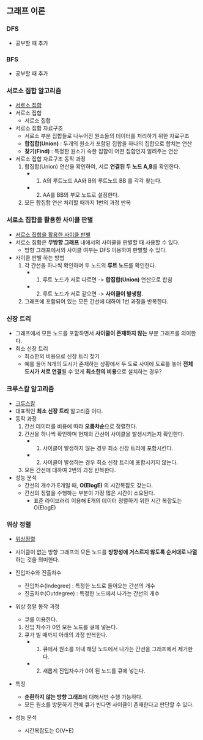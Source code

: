## 그래프 이론

### DFS 
- 공부할 때 추가
### BFS
- 공부할 때 추가

### 서로소 집합 알고리즘
- [서로소 집합](https://www.youtube.com/watch?v=Ha0w2dJa2Nk&list=PLVsNizTWUw7H9_of5YCB0FmsSc-K44y81&index=33
)
- 서로소 집합
    - 서로소 집합
- 서로소 집합 자료구조 
    - 서로소 부분 집합들로 나누어진 원소들의 데이터를 처리하기 위한 자료구조
    - **합집합(Union)** : 두개의 원소가 포함된 집합을 하나의 집합으로 합치는 연산
    - **찾기(Find)** : 특정한 원소가 속한 집합이 어떤 집합인지 알려주는 연산
- 서로소 집합 자료구조 동작 과정
    1. 합집합(Union) 연산을 확인하여, 서로 **연결된 두 노드 A,B**를 확인한다.
        - 1) A의 루트노드 AA와 B의 루트노드 BB 를 각각 찾는다.
        - 2) AA를 BB의 부모 노드로 설정한다.
    2. 모든 합집합 연산 처리할 때까지 1번의 과정 반복

### 서로소 집합을 활용한 사이클 판별
- [서로소 집합을 활용한 사이클 판별](https://www.youtube.com/watch?v=Mw8W56qNL8U&list=PLVsNizTWUw7H9_of5YCB0FmsSc-K44y81&index=34)
- 서로소 집합은 **무방향 그래프** 내에서의 사이클을 판별할 때 사용할 수 있다.
    - 방향 그래프에서의 사이클 여부는 DFS 이용하여 판별할 수 있다.
- 사이클 판별 하는 방법
    1. 각 간선을 하나씩 확인하며 두 노드의 **루트 노드**를 확인한다.
        - 1) 루트 노드가 서로 다르면 -> **합집합(Union)** 연산으로 합침
        - 2) 루트 노드가 서로 같으면 -> **사이클이 발생함.**
    2. 그래프에 포함되어 있는 모든 간선에 대하여 1번 과정을 반복한다.

### 신장 트리
- 그래프에서 모든 노드를 포함하면서 **사이클이 존재하지 않는** 부분 그래프를 의미한다.
- 최소 신장 트리
    - 최소한의 비용으로 신장 트리 찾기
    - 예를 들어 N개의 도시가 존재하는 상황에서 두 도로 사이에 도로를 놓아 **전체 도시가 서로 연결**될 수 있게 **최소한의 비용**으로 설치하는 경우?

### 크루스칼 알고리즘
- [크루스칼](https://www.youtube.com/watch?v=Gj7s-Nrt1xE&list=PLVsNizTWUw7H9_of5YCB0FmsSc-K44y81&index=35)
- 대표적인 **최소 신장 트리** 알고리즘 이다. 
- 동작 과정
    1. 간선 데이터를 비용에 따라 **오름차순**으로 정렬한다.
    2. 간선을 하나씩 확인하며 현재의 간선이 사이클을 발생시키는지 확인한다.
        - 1) 사이클이 발생하지 않는 경우 최소 신장 트리에 포함시킨다.
        - 2) 사이클이 발생하는 경우 최소 신장 트리에 포함시키지 않는다.
    3. 모든 간선에 대하여 2번의 과정 반복한다.
- 성능 분석
    - 간선의 개수가 E개일 때, **O(ElogE)** 의 시간복잡도 갖는다.
    - 간선의 정렬을 수행하는 부분이 가장 많은 시간이 소요된다.
        - 표준 라이브러리 이용해 E개의 데이터 정렬하기 위한 시간 복잡도는 O(ElogE)

### 위상 정렬
- [위상정렬](4https://www.youtube.com/watch?v=xeSz3pROPS8&list=PLVsNizTWUw7H9_of5YCB0FmsSc-K44y81&index=36) 
- 사이클이 없는 방향 그래프의 모든 노드를 **방향성에 거스르지 않도록 순서대로 나열**하는 것을 의미한다.
- 진입차수와 진출차수
    - 진입차수(Indegree) : 특정한 노드로 들어오는 간선의 개수
    - 진출차수(Outdegree) : 특정한 노드에서 나가는 간선의 개수

- 위상 정렬 동작 과정
    - 큐를 이용한다.
    1. 진입 차수가 0인 모든 노드를 큐에 넣는다.
    2. 큐가 빌 때까지 아래의 과정 반복한다.
        - 1) 큐에서 원소를 꺼내 해당 노드에서 나가는 간선을 그래프에서 제거한다.
        - 2) 새롭게 진입차수가 0이 된 노드를 큐에 넣는다.
- 특징
    - **순환하지 않는 방향 그래프**에 대해서만 수행 가능하다.
    - 모든 원소를 방문하기 전에 큐가 빈다면 사이클이 존재한다고 판단할 수 있다.
- 성능 분석
    - 시간복잡도는 O(V+E)
